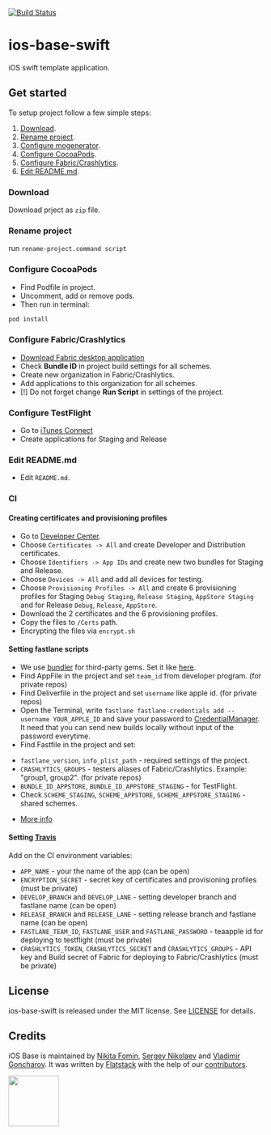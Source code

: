 [![Build Status](https://travis-ci.org/fs/ios-base-swift.svg?branch=master)](https://travis-ci.org/fs/ios-base-swift)

# ios-base-swift

iOS swift template application.

## Get started

To setup project follow a few simple steps:
 1. [Download][1].
 2. [Rename project][2].
 3. [Configure mogenerator][3].
 4. [Configure CocoaPods][4].
 5. [Configure Fabric/Crashlytics][5].
 6. [Edit README.md][6].

### Download
Download prject as `zip` file.

### Rename project
run `rename-project.command script`

### Configure CocoaPods
* Find Podfile in project.
* Uncomment, add or remove pods.
* Then run in terminal:

```sh
pod install
```

### Configure Fabric/Crashlytics
* [Download Fabric desktop application][13]
* Check **Bundle ID** in project build settings for all schemes.
* Create new organization in Fabric/Crashlytics.
* Add applications to this organization for all schemes.
* [!] Do not forget change **Run Script** in settings of the project.

### Configure TestFlight
* Go to [iTunes Connect][20]
* Create applications for Staging and Release

### Edit README.md
* Edit `README.md`.

### CI

#### Creating certificates and provisioning profiles
* Go to [Developer Center][14]. 
* Choose ```Certificates -> All``` and create Developer and Distribution certificates. 
* Choose ```Identifiers -> App IDs``` and create new two bundles for Staging and Release.
* Choose ```Devices -> All``` and add all devices for testing.
* Choose ```Provisioning Profiles -> All``` and create 6 provisioning profiles for Staging ```Debug Staging```, ```Release Staging```, ```AppStore Staging``` and for Release ```Debug```, ```Release```,  ```AppStore```.
* Download the 2 certificates and the 6 provisioning profiles.
* Copy the files to ```/Certs``` path.
* Encrypting the files via ```encrypt.sh```

#### Setting fastlane scripts

* We use [bundler][16] for third-party gems. Set it like [here][17].
* Find AppFile in the project and set ```team_id``` from developer program. (for private repos)
* Find Deliverfile in the project and set ```username``` like apple id. (for private repos)
* Open the Terminal, write ```fastlane fastlane-credentials add --username YOUR_APPLE_ID``` and save your password to [CredentialManager][18]. It need that you can send new builds locally without input of the password everytime.
* Find Fastfile in the project and set:
- ```fastlane_version```, ```info_plist_path``` - required settings of the project.
- ```CRASHLYTICS_GROUPS``` - testers aliases of Fabric/Crashlytics. Example: "group1, group2". (for private repos)
- ```BUNDLE_ID_APPSTORE```, ```BUNDLE_ID_APPSTORE_STAGING``` - for TestFlight. 
- Check ```SCHEME_STAGING```, ```SCHEME_APPSTORE```, ```SCHEME_APPSTORE_STAGING``` - shared schemes.
* [More info][15]

#### Setting [Travis][19] 

Add on the CI environment variables:
* ```APP_NAME``` - your the name of the app (can be open)
* ```ENCRYPTION_SECRET``` - secret key of certificates and provisioning profiles (must be private)
* ```DEVELOP_BRANCH``` and ```DEVELOP_LANE``` - setting developer branch and fastlane name (can be open) 
* ```RELEASE_BRANCH``` and ```RELEASE_LANE``` - setting release branch and fastlane name (can be open)
* ```FASTLANE_TEAM_ID```, ```FASTLANE_USER``` and ```FASTLANE_PASSWORD``` - teaapple id for deploying to testflight (must be private)
* ```CRASHLYTICS_TOKEN```, ```CRASHLYTICS_SECRET``` and ```CRASHLYTICS_GROUPS``` - API key and Build secret of Fabric for deploying to Fabric/Crashlytics (must be private)

## License
ios-base-swift is released under the MIT license. See [LICENSE][7] for details.

## Credits

iOS Base is maintained by [Nikita Fomin][8], [Sergey Nikolaev][9] and [Vladimir Goncharov][10].
It was written by [Flatstack][11] with the help of our
[contributors][12].

[<img src="http://www.flatstack.com/logo.svg" width="100"/>][11]

[1]:	#download
[2]:	#rename-project
[3]:	#configure-mogenerator
[4]:	#configure-cocoapods
[5]:	#configure-fabric-crashlytics
[6]:	#edit-readme-md
[7]:	LICENSE
[8]:	http://github.com/nikitafomin
[9]:	https://github.com/NikolaevSergey
[10]:	https://github.com/VladimirGoncharov
[11]:	http://www.flatstack.com
[12]:	https://github.com/fs/ios-base-swift/graphs/contributors
[13]:	https://get.fabric.io
[14]:	https://developer.apple.com/
[15]:	https://docs.fastlane.tools/getting-started/ios/setup/
[16]:	https://bundler.io/
[17]:	https://docs.fastlane.tools/getting-started/ios/setup/#use-a-gemfile
[18]:	https://docs.fastlane.tools/advanced/#adding-credentials
[19]:	https://travis-ci.org
[20]:	https://itunesconnect.apple.com
